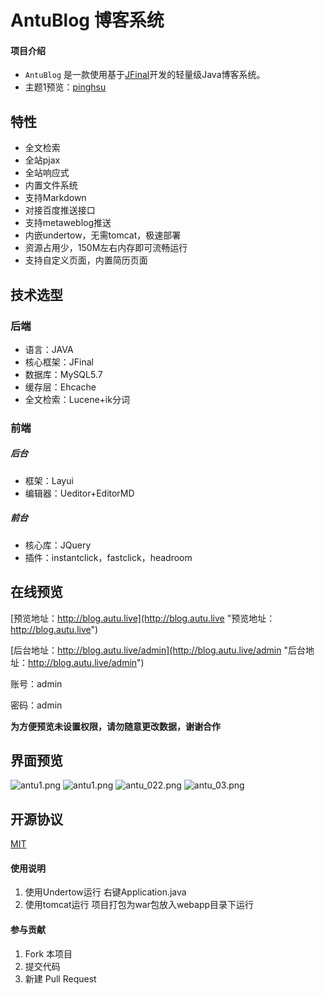 # AntuBlog 博客系统

#### 项目介绍

+ `AntuBlog` 是一款使用基于[JFinal](https://gitee.com/jfinal/jfinal)开发的轻量级Java博客系统。
+ 主题1预览：[pinghsu](http://blog.autu.live)

## 特性

+ 全文检索
+ 全站pjax
+ 全站响应式
+ 内置文件系统
+ 支持Markdown
+ 对接百度推送接口
+ 支持metaweblog推送
+ 内嵌undertow，无需tomcat，极速部署
+ 资源占用少，150M左右内存即可流畅运行
+ 支持自定义页面，内置简历页面

## 技术选型

### 后端
+ 语言：JAVA
+ 核心框架：JFinal
+ 数据库：MySQL5.7
+ 缓存层：Ehcache
+ 全文检索：Lucene+ik分词

### 前端

#####      后台
+ 框架：Layui
+ 编辑器：Ueditor+EditorMD

#####      前台
 + 核心库：JQuery
 + 插件：instantclick，fastclick，headroom

## 在线预览

[预览地址：http://blog.autu.live](http://blog.autu.live "预览地址：http://blog.autu.live") 

[后台地址：http://blog.autu.live/admin](http://blog.autu.live/admin "后台地址：http://blog.autu.live/admin") 

账号：admin

密码：admin 

**为方便预览未设置权限，请勿随意更改数据，谢谢合作**

## 界面预览
![antu1.png](http://qiniu.wenhaofan.com/resume.png)
![antu1.png](http://qiniu.wenhaofan.com/admibimg.png)
![antu_022.png](http://qiniu.wenhaofan.com/v2adminimg2.png)
![antu_03.png](http://qiniu.wenhaofan.com/v2adminimg3.png)


## 开源协议

[MIT](LICENSE)
#### 使用说明

1. 使用Undertow运行 右键Application.java
2. 使用tomcat运行 项目打包为war包放入webapp目录下运行

#### 参与贡献

1. Fork 本项目
3. 提交代码
4. 新建 Pull Request
